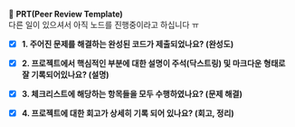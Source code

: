 🔑 **PRT(Peer Review Template)**  
다른 일이 있으셔서 아직 노드를 진행중이라고 하십니다 ㅠ

- [x]  **1. 주어진 문제를 해결하는 완성된 코드가 제출되었나요? (완성도)**

- [x]  **2. 프로젝트에서 핵심적인 부분에 대한 설명이 주석(닥스트링) 및 마크다운 형태로 잘 기록되어있나요? (설명)**

- [x]  **3. 체크리스트에 해당하는 항목들을 모두 수행하였나요? (문제 해결)**

- [x]  **4. 프로젝트에 대한 회고가 상세히 기록 되어 있나요? (회고, 정리)**
